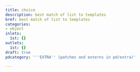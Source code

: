 ```yaml
---
title: choice
description: best match of list to templates
bref: best match of list to templates
categories:
- object
inlets:
  1st: {}
outlets:
  1st: {}
draft: true
pdcategory: '''EXTRA'' (patches and externs in pd/extra)'

---
```


